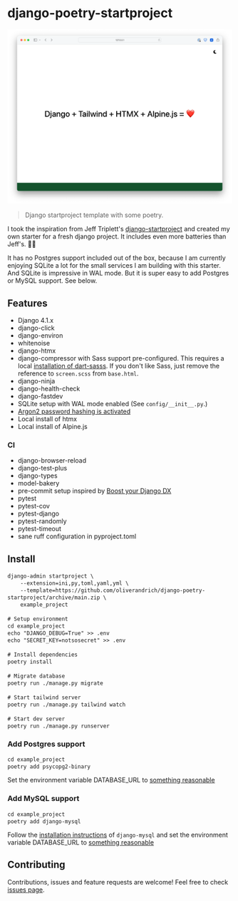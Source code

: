 # django-poetry-startproject

![Screenshot of the landing page](docs/landingpage.png)

> Django startproject template with some poetry.

I took the inspiration from Jeff Triplett's [django-startproject](https://github.com/jefftriplett/django-startproject) and created my own starter for a fresh django project. It includes even more batteries than Jeff's. 🤷‍♂️

It has no Postgres support included out of the box, because I am currently enjoying SQLite a lot for the small services I am building with this starter. And SQLite is impressive in WAL mode. But it is super easy to add Postgres or MySQL support. See below.

## Features

- Django 4.1.x
- django-click
- django-environ
- whitenoise
- django-htmx
- django-compressor with Sass support pre-configured. This requires a local [installation of dart-sasss](https://sass-lang.com/install). If you don't like Sass, just remove the reference to `screen.scss` from `base.html`.
- django-ninja
- django-health-check
- django-fastdev
- SQLite setup with WAL mode enabled (See `config/__init__.py`.)
- [Argon2 password hashing is activated](https://docs.djangoproject.com/en/4.1/topics/auth/passwords/)
- Local install of htmx
- Local install of Alpine.js

### CI

- django-browser-reload
- django-test-plus
- django-types
- model-bakery
- pre-commit setup inspired by [Boost your Django DX](https://adamchainz.gumroad.com/l/byddx)
- pytest
- pytest-cov
- pytest-django
- pytest-randomly
- pytest-timeout
- sane ruff configuration in pyproject.toml

## Install

```shell
django-admin startproject \
    --extension=ini,py,toml,yaml,yml \
    --template=https://github.com/oliverandrich/django-poetry-startproject/archive/main.zip \
    example_project

# Setup environment
cd example_project
echo "DJANGO_DEBUG=True" >> .env
echo "SECRET_KEY=notsosecret" >> .env

# Install dependencies
poetry install

# Migrate database
poetry run ./manage.py migrate

# Start tailwind server
poetry run ./manage.py tailwind watch

# Start dev server
poetry run ./manage.py runserver
```

### Add Postgres support

```shell
cd example_project
poetry add psycopg2-binary
```

Set the environment variable DATABASE_URL to [something reasonable](https://django-environ.readthedocs.io/en/latest/types.html#environ-env-db-url)

### Add MySQL support

```shell
cd example_project
poetry add django-mysql
```

Follow the [installation instructions](https://django-mysql.readthedocs.io/en/latest/installation.html#id1) of `django-mysql` and set the environment variable DATABASE_URL to [something reasonable](https://django-environ.readthedocs.io/en/latest/types.html#environ-env-db-url)

## Contributing

Contributions, issues and feature requests are welcome!
Feel free to check [issues page](https://github.com/oliverandrich/django-poetry-startproject/issues).
